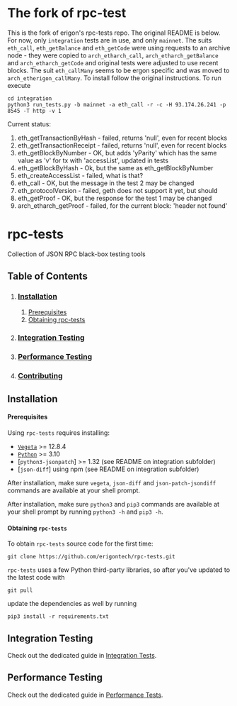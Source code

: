 # The fork of rpc-test

This is the fork of erigon's rpc-tests repo. 
The original README is below.
For now, only `integration` tests are in use, and only `mainnet`.
The suits `eth_call`, `eth_getBalance` and `eth_getCode` were using requests to an archive node -
they were copied to `arch_etharch_call`, `arch_etharch_getBalance` and `arch_etharch_getCode`
and original tests were adjusted to use recent blocks.
The suit `eth_callMany` seems to be ergon specific and was moved to `arch_etherigon_callMany`.
To install follow the original instructions.
To run execute

```shell
cd integration
python3 run_tests.py -b mainnet -a eth_call -r -c -H 93.174.26.241 -p 8545 -T http -v 1
```

Current status:
1. eth_getTransactionByHash - failed, returns 'null', even for recent blocks
2. eth_getTransactionReceipt - failed, returns 'null', even for recent blocks
3. eth_getBlockByNumber - OK, but adds 'yParity' which has the same value as 'v' for tx with 'accessList', updated in tests
4. eth_getBlockByHash - Ok, but the same as eth_getBlockByNumber
5. eth_createAccessList - failed, what is that?
6. eth_call - OK, but the message in the test 2 may be changed 
7. eth_protocolVersion - failed, geth does not support it yet, but should
8. eth_getProof - OK, but the response for the test 1 may be changed
9. arch_etharch_getProof - failed, for the current block: 'header not found'

# rpc-tests
Collection of JSON RPC black-box testing tools

## Table of Contents
1. ### [Installation](#installation)
    1. [Prerequisites](#prerequisites)
    2. [Obtaining rpc-tests](#obtaining-rpc-tests)
2. ### [Integration Testing](#integration-testing)
3. ### [Performance Testing](#performance-testing)
4. ### [Contributing](#contributing)

## Installation

#### Prerequisites

Using `rpc-tests` requires installing:
* [`Vegeta`](https://github.com/tsenart/vegeta) >= 12.8.4
* [`Python`](https://python.org/) >= 3.10
* [`python3-jsonpatch`] >= 1.32 (see README on integration subfolder)
* [`json-diff`] using npm (see README on integration subfolder)

After installation, make sure `vegeta`, `json-diff` and `json-patch-jsondiff ` commands are available at your shell prompt.

After installation, make sure `python3` and `pip3` commands are available at your shell prompt by running `python3 -h` and `pip3 -h`.

#### Obtaining `rpc-tests`

To obtain `rpc-tests` source code for the first time:
```
git clone https://github.com/erigontech/rpc-tests.git
```

`rpc-tests` uses a few Python third-party libraries, so after you've updated to the latest code with
```
git pull
```
update the dependencies as well by running
```
pip3 install -r requirements.txt
```

## Integration Testing

Check out the dedicated guide in [Integration Tests](./integration/README.md).

## Performance Testing

Check out the dedicated guide in [Performance Tests](./perf/README.md).
